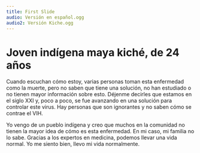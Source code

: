 ```yaml
---
title: First Slide
audio: Versión en español.ogg
audio2: Versión Kiche.ogg
---
```


# Joven indígena maya kiché, de 24 años

Cuando escuchan cómo estoy, varias personas toman esta enfermedad como la muerte, pero no saben que tiene una solución, no han estudiado o no tienen mayor información sobre esto. Déjenme decirles que estamos en el siglo XXI y, poco a poco, se fue avanzando en una solución para controlar este virus. Hay personas que son ignorantes y no saben cómo se contrae el VIH. 

Yo vengo de un pueblo indígena y creo que muchos en la comunidad no tienen la mayor idea de cómo es esta enfermedad. En mi caso, mi familia no lo sabe. Gracias a los expertos en medicina, podemos llevar una vida normal. Yo me siento bien, llevo mi vida normalmente. 


